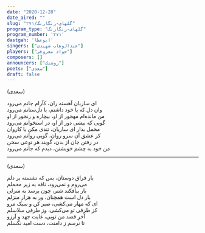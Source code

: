 ```yaml
---
date: "2020-12-28"
date_aired: ""
slug: "گلهای-رنگارنگ/۲۷۱"
program_type: "گلهای-رنگارنگ"
program_number: '۲۷۱'
dastgah: 'ابوعطا'
singers: ["عبدالوهاب شهیدی"]
players: ["جواد معروفی"]
composers: []
announcers: ["روشنک"]
poets: ["سعدی"]
draft: false
---
```


(سعدی)  

ای ساربان آهسته ران، کآرام جانم می‌رود  
وان دل که با خود داشتم، با دل‌ستانم می‌رود  
من مانده‌ام مهجور از او، بیچاره و رنجور از او  
گویی که نیشی دور از او، در استخوانم می‌رود  
محمل بدار ای ساربان، تندی مکن با کاروان  
کز عشق آن سرو روان، گویی روانم می‌رود  
در رفتن جان از بدن، گویند هر نوعی سخن  
من خود به چشم خویشتن، دیدم که جانم می‌رود  

---  

(سعدی)  

بار فراق دوستان، بس که نشسته بر دلم  
می‌روم و نمی‌رود، ناقه به زیر محملم  
بار بیافکند شتر، چون برسد به منزلی  
بار دل است همچنان، ور به هزار منزلم  
ای که مهار می‌کشی، صبر کن و سبک مرو  
کز طرفی تو می‌کشی، وز طرفی سلاسلم  
آخرِ قصد من تویی، غایت جهد و آرزو  
تا نرسم ز دامنت، دست امید نگسلم  
